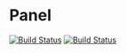 # Panel
[![Build Status](https://travis-ci.com/starskim/Panel.svg?token=WJBVjnaVp4KpzkpyxbcA&branch=master)](https://travis-ci.com/starskim/Panel)
[![Build Status](https://starskim.visualstudio.com/Stars/_apis/build/status/StarsKim%20Panel%20CI?branchName=master)](https://starskim.visualstudio.com/Stars/_build/latest?definitionId=3&branchName=master)
